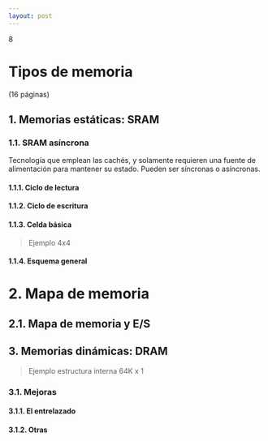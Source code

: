 ```yaml
--- 
layout: post
---
```

<div class="header">
  <div class="numbrerUnit">8</div>
  <h1>Tipos de memoria</h1>
  <subtitle> </subtitle>
</div>

(16 páginas)

## 1. Memorias estáticas: SRAM
### 1.1. SRAM asíncrona
Tecnología que emplean las cachés, y solamente requieren una fuente de alimentación para mantener su estado. Pueden ser síncronas o asíncronas.

#### 1.1.1. Ciclo de lectura
#### 1.1.2. Ciclo de escritura
#### 1.1.3. Celda básica

> Ejemplo 4x4

#### 1.1.4. Esquema general

# 2. Mapa de memoria
## 2.1. Mapa de memoria y E/S

## 3. Memorias dinámicas: DRAM

> Ejemplo estructura interna 64K x 1

### 3.1. Mejoras
#### 3.1.1. El entrelazado
#### 3.1.2. Otras
